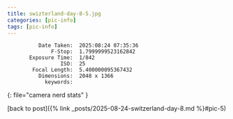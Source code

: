 ```yaml
---
title: swizterland-day-8-5.jpg
categories: [pic-info]
tags: [pic-info]
---
```


```text
          Date Taken:  2025:08:24 07:35:36
              F-Stop:  1.7999999523162842
       Exposure Time:  1/842
                 ISO:  25
        Focal Length:  5.400000095367432
          Dimensions:  2048 x 1366
            keywords:  
```
{: file="camera nerd stats" }

[back to post]({% link _posts/2025-08-24-switzerland-day-8.md %}#pic-5)